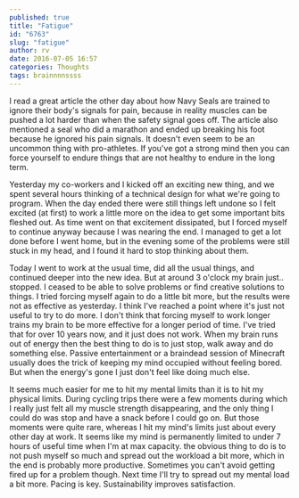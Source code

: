 ```yaml
---
published: true
title: "Fatigue"
id: "6763"
slug: "fatigue"
author: rv
date: 2016-07-05 16:57
categories: Thoughts
tags: brainnnnssss
---
```

I read a great article the other day about how Navy Seals are trained to ignore their body's signals for pain, because in reality muscles can be pushed a lot harder than when the safety signal goes off. The article also mentioned a seal who did a marathon and ended up breaking his foot because he ignored his pain signals. It doesn't even seem to be an uncommon thing with pro-athletes. If you've got a strong mind then you can force yourself to endure things that are not healthy to endure in the long term.

Yesterday my co-workers and I kicked off an exciting new thing, and we spent several hours thinking of a technical design for what we're going to program. When the day ended there were still things left undone so I felt excited (at first) to work a little more on the idea to get some important bits fleshed out. As time went on that excitement dissipated, but I forced myself to continue anyway because I was nearing the end. I managed to get a lot done before I went home, but in the evening some of the problems were still stuck in my head, and I found it hard to stop thinking about them.

Today I went to work at the usual time, did all the usual things, and continued deeper into the new idea. But at around 3 o'clock my brain just.. stopped. I ceased to be able to solve problems or find creative solutions to things. I tried forcing myself again to do a little bit more, but the results were not as effective as yesterday. I think I've reached a point where it's just not useful to try to do more. I don't think that forcing myself to work longer trains my brain to be more effective for a longer period of time. I've tried that for over 10 years now, and it just does not work. When my brain runs out of energy then the best thing to do is to just stop, walk away and do something else. Passive entertainment or a braindead session of Minecraft usually does the trick of keeping my mind occupied without feeling bored. But when the energy's gone I just don't feel like doing much else.

It seems much easier for me to hit my mental limits than it is to hit my physical limits. During cycling trips there were a few moments during which I really just felt all my muscle strength disappearing, and the only thing I could do was stop and have a snack before I could go on. But those moments were quite rare, whereas I hit my mind's limits just about every other day at work. It seems like my mind is permanently limited to under 7 hours of useful time when I'm at max capacity. the obvious thing to do is to not push myself so much and spread out the workload a bit more, which in the end is probably more productive. Sometimes you can't avoid getting fired up for a problem though. Next time I'll try to spread out my mental load a bit more. Pacing is key. Sustainability improves satisfaction.
